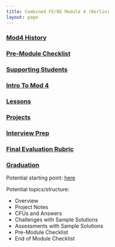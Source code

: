 ```yaml
---
title: Combined FE/BE Module 4 (Berlin)
layout: page
---
```


### [Mod4 History](https://docs.google.com/document/d/1pHshBwLIuNUW-2mpW9ZJlawE6GHUgXDrOlo8jRVW_Ok/edit)

### [Pre-Module Checklist](/module4-combined/pre_module)

### [Supporting Students](/module4-combined/supporting_students.html)
### [Intro To Mod 4](/module4-combined/intro_to_mod_4.html)
### [Lessons](/module4-combined/lessons)

### [Projects](/module4-combined/projects)

### [Interview Prep](/module4-combined/interview_prep)

### [Final Evaluation Rubric](/module4-combined/final_eval_rubric.html)

### [Graduation](/module4-combined/graduation)


Potential starting point: [here](https://docs.google.com/document/d/1Yen38syVHqnu1_O3UZNJiDHS8Y-xfwTH0yEl1X5zaYk/edit)

Potential topics/structure:

* Overview
* Project Notes
* CFUs and Answers
* Challenges with Sample Solutions
* Assessments with Sample Solutions
* Pre-Module Checklist
* End of Module Checklist
